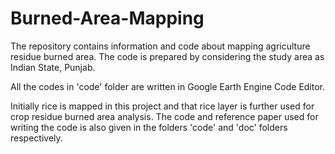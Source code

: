 # Burned-Area-Mapping
The repository contains information and code about mapping agriculture residue burned area. The code is prepared by considering the study area as Indian State, Punjab.

All the codes in 'code' folder are written in Google Earth Engine Code Editor.

Initially rice is mapped in this project and that rice layer is further used for crop residue burned area analysis. The code and reference paper used for writing the code is also given in the folders 'code' and 'doc' folders respectively.
